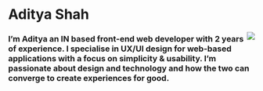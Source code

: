 # Aditya Shah

<img src="https://media.discordapp.net/attachments/1081988909518573710/1082217146815369227/c9cc6646b0782a5c07e5d7f232fa1c81.jpg" align="right" />

### I’m Aditya an IN based front-end web developer with 2 years of experience. I specialise in UX/UI design for web-based applications with a focus on simplicity & usability. I’m passionate about design and technology and how the two can converge to create experiences for good.

<!-- --- -->

<!-- ### Socials - 

<a herf=""><img width="50" src="https://github.com/ewwadii/ewwadii/blob/main/assets/twitter.png?raw=true" align="left" /></a>
<a herf=""><img width="50" color="white" src="https://github.com/ewwadii/ewwadii/blob/main/assets/instagram.svg" align="left" /></a> -->

<!-- [![Sparkline](https://stars.medv.io/Naereen/badges.svg)](https://stars.medv.io/ewwadii/badges) -->

<!--
**ewwadii/ewwadii** is a ✨ _special_ ✨ repository because its `README.md` (this file) appears on your GitHub profile.

Here are some ideas to get you started:

- 🔭 I’m currently working on ...
- 🌱 I’m currently learning ...
- 👯 I’m looking to collaborate on ...
- 🤔 I’m looking for help with ...
- 💬 Ask me about ...
- 📫 How to reach me: ...
- 😄 Pronouns: ...
- ⚡ Fun fact: ...
-->
